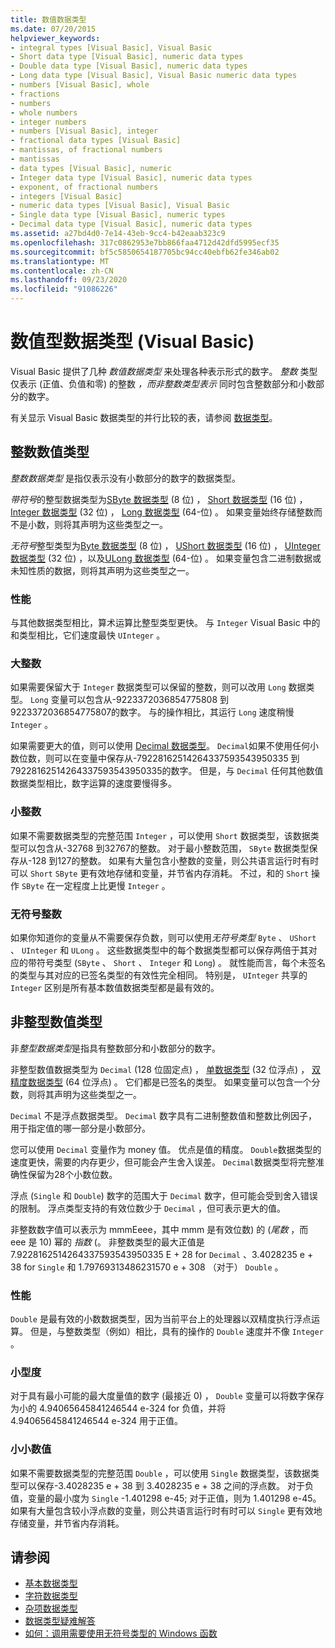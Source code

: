 ```yaml
---
title: 数值数据类型
ms.date: 07/20/2015
helpviewer_keywords:
- integral types [Visual Basic], Visual Basic
- Short data type [Visual Basic], numeric data types
- Double data type [Visual Basic], numeric data types
- Long data type [Visual Basic], Visual Basic numeric data types
- numbers [Visual Basic], whole
- fractions
- numbers
- whole numbers
- integer numbers
- numbers [Visual Basic], integer
- fractional data types [Visual Basic]
- mantissas, of fractional numbers
- mantissas
- data types [Visual Basic], numeric
- Integer data type [Visual Basic], numeric data types
- exponent, of fractional numbers
- integers [Visual Basic]
- numeric data types [Visual Basic], Visual Basic
- Single data type [Visual Basic], numeric types
- Decimal data type [Visual Basic], numeric data types
ms.assetid: a27bd4d0-7e14-43eb-9cc4-b42eaab323c9
ms.openlocfilehash: 317c0862953e7bb866faa4712d42dfd5995ecf35
ms.sourcegitcommit: bf5c5850654187705bc94cc40ebfb62fe346ab02
ms.translationtype: MT
ms.contentlocale: zh-CN
ms.lasthandoff: 09/23/2020
ms.locfileid: "91086226"
---
```

# <a name="numeric-data-types-visual-basic"></a>数值型数据类型 (Visual Basic)

Visual Basic 提供了几种 *数值数据类型* 来处理各种表示形式的数字。 *整数* 类型仅表示 (正值、负值和零) 的整数 *，而非整数类型表示* 同时包含整数部分和小数部分的数字。  
  
 有关显示 Visual Basic 数据类型的并行比较的表，请参阅 [数据类型](../../../language-reference/data-types/index.md)。  
  
## <a name="integral-numeric-types"></a>整数数值类型  

 *整数数据类型* 是指仅表示没有小数部分的数字的数据类型。  
  
 *带符号*的整型数据类型为[SByte 数据类型](../../../language-reference/data-types/sbyte-data-type.md) (8 位) ， [Short 数据类型](../../../language-reference/data-types/short-data-type.md) (16 位) ， [Integer 数据类型](../../../language-reference/data-types/integer-data-type.md) (32 位) ， [Long 数据类型](../../../language-reference/data-types/long-data-type.md) (64-位) 。 如果变量始终存储整数而不是小数，则将其声明为这些类型之一。  
  
 *无符号*整型类型为[Byte 数据类型](../../../language-reference/data-types/byte-data-type.md) (8 位) ， [UShort 数据类型](../../../language-reference/data-types/ushort-data-type.md) (16 位) ， [UInteger 数据类型](../../../language-reference/data-types/uinteger-data-type.md) (32 位) ，以及[ULong 数据类型](../../../language-reference/data-types/ulong-data-type.md) (64-位) 。 如果变量包含二进制数据或未知性质的数据，则将其声明为这些类型之一。  
  
### <a name="performance"></a>性能  

 与其他数据类型相比，算术运算比整型类型更快。 与 `Integer` Visual Basic 中的和类型相比，它们速度最快 `UInteger` 。  
  
### <a name="large-integers"></a>大整数  

 如果需要保留大于 `Integer` 数据类型可以保留的整数，则可以改用 `Long` 数据类型。 `Long` 变量可以包含从-9223372036854775808 到9223372036854775807的数字。 与的操作相比，其运行 `Long` 速度稍慢 `Integer` 。  
  
 如果需要更大的值，则可以使用 [Decimal 数据类型](../../../language-reference/data-types/decimal-data-type.md)。 `Decimal`如果不使用任何小数位数，则可以在变量中保存从-79228162514264337593543950335 到79228162514264337593543950335的数字。 但是，与 `Decimal` 任何其他数值数据类型相比，数字运算的速度要慢得多。  
  
### <a name="small-integers"></a>小整数  

 如果不需要数据类型的完整范围 `Integer` ，可以使用 `Short` 数据类型，该数据类型可以包含从-32768 到32767的整数。 对于最小整数范围， `SByte` 数据类型保存从-128 到127的整数。 如果有大量包含小整数的变量，则公共语言运行时有时可以 `Short` `SByte` 更有效地存储和变量，并节省内存消耗。 不过，和的 `Short` 操作 `SByte` 在一定程度上比更慢 `Integer` 。  
  
### <a name="unsigned-integers"></a>无符号整数  

 如果你知道你的变量从不需要保存负数，则可以使用*无符号类型* `Byte` 、 `UShort` 、 `UInteger` 和 `ULong` 。 这些数据类型中的每个数据类型都可以保存两倍于其对应的带符号类型 (`SByte` 、 `Short` 、 `Integer` 和 `Long`) 。 就性能而言，每个未签名的类型与其对应的已签名类型的有效性完全相同。 特别是， `UInteger` 共享的 `Integer` 区别是所有基本数值数据类型都是最有效的。  
  
## <a name="nonintegral-numeric-types"></a>非整型数值类型  

 非*整型数据类型*是指具有整数部分和小数部分的数字。  
  
 非整型数值数据类型为 `Decimal` (128 位固定点) ， [单数据类型](../../../language-reference/data-types/single-data-type.md) (32 位浮点) ， [双精度数据类型](../../../language-reference/data-types/double-data-type.md) (64 位浮点) 。 它们都是已签名的类型。 如果变量可以包含一个分数，则将其声明为这些类型之一。  
  
 `Decimal` 不是浮点数据类型。 `Decimal` 数字具有二进制整数值和整数比例因子，用于指定值的哪一部分是小数部分。  
  
 您可以使用 `Decimal` 变量作为 money 值。 优点是值的精度。 `Double`数据类型的速度更快，需要的内存更少，但可能会产生舍入误差。 `Decimal`数据类型将完整准确性保留为28个小数位数。  
  
 浮点 (`Single` 和 `Double`) 数字的范围大于 `Decimal` 数字，但可能会受到舍入错误的限制。 浮点类型支持的有效位数少于 `Decimal` ，但可表示更大的值。  
  
 非整数数字值可以表示为 mmmEeee，其中 mmm 是有效位数) 的 (*尾数* ，而 eee 是 10) 幂的 *指数* (。 非整数类型的最大正值是 7.9228162514264337593543950335 E + 28 for `Decimal` 、3.4028235 e + 38 for `Single` 和 1.79769313486231570 e + 308 （对于） `Double` 。  
  
### <a name="performance"></a>性能  

 `Double` 是最有效的小数数据类型，因为当前平台上的处理器以双精度执行浮点运算。 但是，与整数类型（例如）相比，具有的操作的 `Double` 速度并不像 `Integer` 。  
  
### <a name="small-magnitudes"></a>小型度  

 对于具有最小可能的最大度量值的数字 (最接近 0) ， `Double` 变量可以将数字保存为小的 4.94065645841246544 e-324 for 负值，并将 4.94065645841246544 e-324 用于正值。  
  
### <a name="small-fractional-numbers"></a>小小数值  

 如果不需要数据类型的完整范围 `Double` ，可以使用 `Single` 数据类型，该数据类型可以保存-3.4028235 e + 38 到 3.4028235 e + 38 之间的浮点数。 对于负值，变量的最小度为 `Single` -1.401298 e-45; 对于正值，则为 1.401298 e-45。 如果有大量包含较小浮点数的变量，则公共语言运行时有时可以 `Single` 更有效地存储变量，并节省内存消耗。  
  
## <a name="see-also"></a>请参阅

- [基本数据类型](elementary-data-types.md)
- [字符数据类型](character-data-types.md)
- [杂项数据类型](miscellaneous-data-types.md)
- [数据类型疑难解答](troubleshooting-data-types.md)
- [如何：调用需要使用无符号类型的 Windows 函数](../../com-interop/how-to-call-a-windows-function-that-takes-unsigned-types.md)
